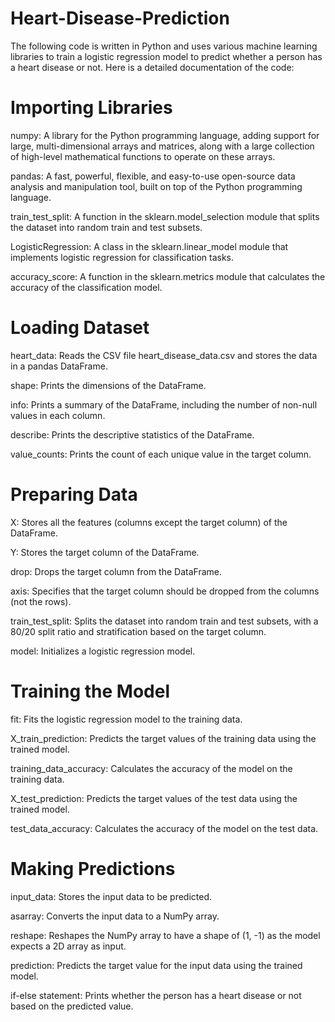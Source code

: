 # Heart-Disease-Prediction

The following code is written in Python and uses various machine learning libraries to train a logistic regression model to predict whether a person has a heart disease or not. Here is a detailed documentation of the code:

# Importing Libraries

numpy: A library for the Python programming language, adding support for large, multi-dimensional arrays and matrices, along with a large collection of high-level mathematical functions to operate on these arrays.

pandas: A fast, powerful, flexible, and easy-to-use open-source data analysis and manipulation tool, built on top of the Python programming language.

train_test_split: A function in the sklearn.model_selection module that splits the dataset into random train and test subsets.
 
LogisticRegression: A class in the sklearn.linear_model module that implements logistic regression for classification tasks.

accuracy_score: A function in the sklearn.metrics module that calculates the accuracy of the classification model.

# Loading Dataset

 heart_data: Reads the CSV file heart_disease_data.csv and stores the data in a pandas DataFrame.
 
 shape: Prints the dimensions of the DataFrame.
 
 info: Prints a summary of the DataFrame, including the number of non-null values in each column.
 
 describe: Prints the descriptive statistics of the DataFrame.
 
 
 value_counts: Prints the count of each unique value in the target column.
 
 
 # Preparing Data

X: Stores all the features (columns except the target column) of the DataFrame.

Y: Stores the target column of the DataFrame.

drop: Drops the target column from the DataFrame.

axis: Specifies that the target column should be dropped from the columns (not the rows).

train_test_split: Splits the dataset into random train and test subsets, with a 80/20 split ratio and stratification based on the target column.

model: Initializes a logistic regression model.


# Training the Model

fit: Fits the logistic regression model to the training data.

X_train_prediction: Predicts the target values of the training data using the trained model.

training_data_accuracy: Calculates the accuracy of the model on the training data.

X_test_prediction: Predicts the target values of the test data using the trained model.

test_data_accuracy: Calculates the accuracy of the model on the test data.

# Making Predictions

input_data: Stores the input data to be predicted.

asarray: Converts the input data to a NumPy array.

reshape: Reshapes the NumPy array to have a shape of (1, -1) as the model expects a 2D array as input.

prediction: Predicts the target value for the input data using the trained model.

if-else statement: Prints whether the person has a heart disease or not based on the predicted value.
 
